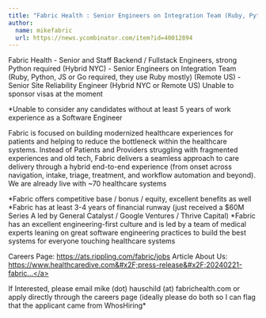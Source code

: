 ```yaml
---
title: "Fabric Health : Senior Engineers on Integration Team (Ruby, Python, JS or Go required, they use Ruby mostly) (Remote US)"
author:
  name: mikefabric
  url: https://news.ycombinator.com/item?id=40012894
---
```

Fabric Health - Senior and Staff Backend &#x2F; Fullstack Engineers, strong Python required (Hybrid NYC) - Senior Engineers on Integration Team (Ruby, Python, JS or Go required, they use Ruby mostly) (Remote US) - Senior Site Reliability Engineer (Hybrid NYC or Remote US) Unable to sponsor visas at the moment

*Unable to consider any candidates without at least 5 years of work experience as a Software Engineer

Fabric is focused on building modernized healthcare experiences for patients and helping to reduce the bottleneck within the healthcare systems. Instead of Patients and Providers struggling with fragmented experiences and old tech, Fabric delivers  a seamless approach to care delivery through a hybrid end-to-end experience (from onset across navigation,  intake, triage, treatment, and workflow automation and beyond). We are already live with ~70 healthcare systems

*Fabric offers competitive base &#x2F; bonus &#x2F; equity, excellent benefits as well
*Fabric has at least 3-4 years of financial runway (just received a $60M Series A led by General Catalyst &#x2F; Google Ventures &#x2F; Thrive Capital)
*Fabric has an excellent engineering-first culture and is led by a team of medical experts leaning on great software engineering practices to build the best systems for everyone touching healthcare systems

Careers Page: <a href="https:&#x2F;&#x2F;ats.rippling.com&#x2F;fabric&#x2F;jobs" rel="nofollow">https:&#x2F;&#x2F;ats.rippling.com&#x2F;fabric&#x2F;jobs</a>
Article About Us: <a href="https:&#x2F;&#x2F;www.healthcaredive.com&#x2F;press-release&#x2F;20240221-fabric-secures-60m-series-a-to-streamline-care-experiences-consolidating&#x2F;" rel="nofollow">https:&#x2F;&#x2F;www.healthcaredive.com&#x2F;press-release&#x2F;20240221-fabric...</a>

If Interested, please email mike (dot) hauschild (at) fabrichealth.com or apply directly through the careers page (ideally please do both so I can flag that the applicant came from WhosHiring*
